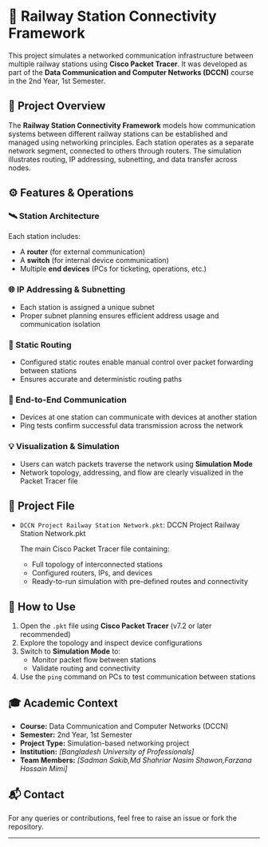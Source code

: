 # 🚉 Railway Station Connectivity Framework

This project simulates a networked communication infrastructure between multiple railway stations using **Cisco Packet Tracer**. It was developed as part of the **Data Communication and Computer Networks (DCCN)** course in the 2nd Year, 1st Semester.

## 🧠 Project Overview

The **Railway Station Connectivity Framework** models how communication systems between different railway stations can be established and managed using networking principles. Each station operates as a separate network segment, connected to others through routers. The simulation illustrates routing, IP addressing, subnetting, and data transfer across nodes.

## ⚙️ Features & Operations

### 🛰️ Station Architecture
Each station includes:
- A **router** (for external communication)
- A **switch** (for internal device communication)
- Multiple **end devices** (PCs for ticketing, operations, etc.)

### 🌐 IP Addressing & Subnetting
- Each station is assigned a unique subnet
- Proper subnet planning ensures efficient address usage and communication isolation

### 🔁 Static Routing
- Configured static routes enable manual control over packet forwarding between stations
- Ensures accurate and deterministic routing paths

### 📡 End-to-End Communication
- Devices at one station can communicate with devices at another station
- Ping tests confirm successful data transmission across the network

### 💡 Visualization & Simulation
- Users can watch packets traverse the network using **Simulation Mode**
- Network topology, addressing, and flow are clearly visualized in the Packet Tracer file

## 📁 Project File

- `DCCN Project Railway Station Network.pkt`:  DCCN Project Railway Station Network.pkt
  
   The main Cisco Packet Tracer file containing:
  - Full topology of interconnected stations
  - Configured routers, IPs, and devices
  - Ready-to-run simulation with pre-defined routes and connectivity

## 🧪 How to Use

1. Open the `.pkt` file using **Cisco Packet Tracer** (v7.2 or later recommended)
2. Explore the topology and inspect device configurations
3. Switch to **Simulation Mode** to:
   - Monitor packet flow between stations
   - Validate routing and connectivity
4. Use the `ping` command on PCs to test communication between stations

## 🎓 Academic Context

- **Course:** Data Communication and Computer Networks (DCCN)  
- **Semester:** 2nd Year, 1st Semester  
- **Project Type:** Simulation-based networking project  
- **Institution:** _[Bangladesh University of Professionals]_  
- **Team Members:** _[Sadman Sakib,Md Shahriar Nasim Shawon,Farzana Hossain Mimi]_

## 📬 Contact

For any queries or contributions, feel free to raise an issue or fork the repository.

---

